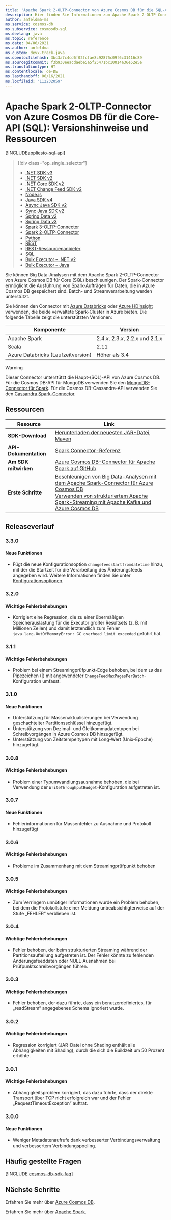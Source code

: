 ```yaml
---
title: 'Apache Spark 2-OLTP-Connector von Azure Cosmos DB für die SQL-API: Versionshinweise und Ressourcen'
description: Hier finden Sie Informationen zum Apache Spark 2-OLTP-Connector von Azure Cosmos DB für die SQL-API – einschließlich Veröffentlichungsterminen, Deaktivierungsterminen und Änderungen an den einzelnen Versionen des Azure Cosmos DB SQL Async Java SDK.
author: anfeldma-ms
ms.service: cosmos-db
ms.subservice: cosmosdb-sql
ms.devlang: java
ms.topic: reference
ms.date: 04/06/2021
ms.author: anfeldma
ms.custom: devx-track-java
ms.openlocfilehash: 3bc3a7c4cd6f02fcfae8c92875c09f6c31416c89
ms.sourcegitcommit: f3b930eeacdaebe5a5f25471bc10014a36e52e5e
ms.translationtype: HT
ms.contentlocale: de-DE
ms.lasthandoff: 06/16/2021
ms.locfileid: "112232059"
---
```

# <a name="azure-cosmos-db-apache-spark-2-oltp-connector-for-core-sql-api-release-notes-and-resources"></a>Apache Spark 2-OLTP-Connector von Azure Cosmos DB für die Core-API (SQL): Versionshinweise und Ressourcen
[!INCLUDE[appliesto-sql-api](includes/appliesto-sql-api.md)]

> [!div class="op_single_selector"]
> * [.NET SDK v3](sql-api-sdk-dotnet-standard.md)
> * [.NET SDK v2](sql-api-sdk-dotnet.md)
> * [.NET Core SDK v2](sql-api-sdk-dotnet-core.md)
> * [.NET Change Feed SDK v2](sql-api-sdk-dotnet-changefeed.md)
> * [Node.js](sql-api-sdk-node.md)
> * [Java SDK v4](sql-api-sdk-java-v4.md)
> * [Async Java SDK v2](sql-api-sdk-async-java.md)
> * [Sync Java SDK v2](sql-api-sdk-java.md)
> * [Spring Data v2](sql-api-sdk-java-spring-v2.md)
> * [Spring Data v3](sql-api-sdk-java-spring-v3.md)
> * [Spark 3-OLTP-Connector](sql-api-sdk-java-spark-v3.md)
> * [Spark 2-OLTP-Connector](sql-api-sdk-java-spark.md)
> * [Python](sql-api-sdk-python.md)
> * [REST](/rest/api/cosmos-db/)
> * [REST-Ressourcenanbieter](/rest/api/cosmos-db-resource-provider/)
> * [SQL](./sql-query-getting-started.md)
> * [Bulk Executor – .NET v2](sql-api-sdk-bulk-executor-dot-net.md)
> * [Bulk Executor – Java](sql-api-sdk-bulk-executor-java.md)

Sie können Big Data-Analysen mit dem Apache Spark 2-OLTP-Connector von Azure Cosmos DB für Core (SQL) beschleunigen. Der Spark-Connector ermöglicht die Ausführung von [Spark](https://spark.apache.org/)-Aufträgen für Daten, die in Azure Cosmos DB gespeichert sind. Batch- und Streamverarbeitung werden unterstützt.

Sie können den Connector mit [Azure Databricks](https://azure.microsoft.com/services/databricks) oder [Azure HDInsight](https://azure.microsoft.com/services/hdinsight/) verwenden, die beide verwaltete Spark-Cluster in Azure bieten. Die folgende Tabelle zeigt die unterstützten Versionen:

| Komponente | Version |
|---------|-------|
| Apache Spark | 2.4.*x*, 2.3.*x*, 2.2.*x* und 2.1.*x* |
| Scala | 2.11 |
| Azure Databricks (Laufzeitversion) | Höher als 3.4 |

> [!WARNING]
> Dieser Connector unterstützt die Haupt-(SQL)-API von Azure Cosmos DB.
> Für die Cosmos DB-API für MongoDB verwenden Sie den [MongoDB-Connector für Spark](https://docs.mongodb.com/spark-connector/master/).
> Für die Cosmos DB-Cassandra-API verwenden Sie den [Cassandra Spark-Connector](https://github.com/datastax/spark-cassandra-connector).
>

## <a name="resources"></a>Ressourcen

| Resource | Link |
|---|---|
| **SDK-Download** | [Herunterladen der neuesten JAR-Datei](https://aka.ms/CosmosDB_OLTP_Spark_2.4_LKG), [Maven](https://search.maven.org/search?q=a:azure-cosmosdb-spark_2.4.0_2.11) |
|**API-Dokumentation** | [Spark Connector-Referenz]() |
|**Am SDK mitwirken** | [Azure Cosmos DB-Connector für Apache Spark auf GitHub](https://github.com/Azure/azure-cosmosdb-spark) | 
|**Erste Schritte** | [Beschleunigen von Big Data-Analysen mit dem Apache Spark-Connector für Azure Cosmos DB](./create-sql-api-spark.md) <br> [Verwenden von strukturiertem Apache Spark-Streaming mit Apache Kafka und Azure Cosmos DB](../hdinsight/apache-kafka-spark-structured-streaming-cosmosdb.md?toc=/azure/cosmos-db/toc.json&bc=/azure/cosmos-db/breadcrumb/toc.json) | 

## <a name="release-history"></a>Releaseverlauf

### <a name="330"></a>3.3.0
#### <a name="new-features"></a>Neue Funktionen
- Fügt die neue Konfigurationsoption `changefeedstartfromdatetime` hinzu, mit der die Startzeit für die Verarbeitung des Änderungsfeeds angegeben wird. Weitere Informationen finden Sie unter [Konfigurationsoptionen](https://github.com/Azure/azure-cosmosdb-spark/wiki/Configuration-references).

### <a name="320"></a>3.2.0
#### <a name="key-bug-fixes"></a>Wichtige Fehlerbehebungen
- Korrigiert eine Regression, die zu einer übermäßigen Speicherauslastung für die Executor großer Resultsets (z. B. mit Millionen Zeilen) und damit letztendlich zum Fehler `java.lang.OutOfMemoryError: GC overhead limit exceeded` geführt hat.

### <a name="311"></a>3.1.1
#### <a name="key-bug-fixes"></a>Wichtige Fehlerbehebungen
* Problem bei einem Streamingprüfpunkt-Edge behoben, bei dem `ID` das Pipezeichen (|) mit angewendeter `ChangeFeedMaxPagesPerBatch`-Konfiguration umfasst.

### <a name="310"></a>3.1.0
#### <a name="new-features"></a>Neue Funktionen
* Unterstützung für Massenaktualisierungen bei Verwendung geschachtelter Partitionsschlüssel hinzugefügt.
* Unterstützung von Dezimal- und Gleitkommadatentypen bei Schreibvorgängen in Azure Cosmos DB hinzugefügt.
* Unterstützung von Zeitstempeltypen mit Long-Wert (Unix-Epoche) hinzugefügt.

### <a name="308"></a>3.0.8
#### <a name="key-bug-fixes"></a>Wichtige Fehlerbehebungen
* Problem einer Typumwandlungsausnahme behoben, die bei Verwendung der `WriteThroughputBudget`-Konfiguration aufgetreten ist.

### <a name="307"></a>3.0.7
#### <a name="new-features"></a>Neue Funktionen
* Fehlerinformationen für Massenfehler zu Ausnahme und Protokoll hinzugefügt

### <a name="306"></a>3.0.6
#### <a name="key-bug-fixes"></a>Wichtige Fehlerbehebungen
* Probleme im Zusammenhang mit dem Streamingprüfpunkt behoben

### <a name="305"></a>3.0.5
#### <a name="key-bug-fixes"></a>Wichtige Fehlerbehebungen
* Zum Verringern unnötiger Informationen wurde ein Problem behoben, bei dem die Protokollstufe einer Meldung unbeabsichtigterweise auf der Stufe „FEHLER“ verblieben ist.

### <a name="304"></a>3.0.4
#### <a name="key-bug-fixes"></a>Wichtige Fehlerbehebungen
* Fehler behoben, der beim strukturierten Streaming während der Partitionsaufteilung aufgetreten ist. Der Fehler könnte zu fehlenden Änderungsfeeddaten oder NULL-Ausnahmen bei Prüfpunktschreibvorgängen führen.

### <a name="303"></a>3.0.3
#### <a name="key-bug-fixes"></a>Wichtige Fehlerbehebungen
* Fehler behoben, der dazu führte, dass ein benutzerdefiniertes, für „readStream“ angegebenes Schema ignoriert wurde.

### <a name="302"></a>3.0.2
#### <a name="key-bug-fixes"></a>Wichtige Fehlerbehebungen
* Regression korrigiert (JAR-Datei ohne Shading enthält alle Abhängigkeiten mit Shading), durch die sich die Buildzeit um 50 Prozent erhöhte.

### <a name="301"></a>3.0.1
#### <a name="key-bug-fixes"></a>Wichtige Fehlerbehebungen
* Abhängigkeitsproblem korrigiert, das dazu führte, dass der direkte Transport über TCP nicht erfolgreich war und der Fehler „RequestTimeoutException“ auftrat.

### <a name="300"></a>3.0.0
#### <a name="new-features"></a>Neue Funktionen
* Weniger Metadatenaufrufe dank verbesserter Verbindungsverwaltung und verbessertem Verbindungspooling.

## <a name="faq"></a>Häufig gestellte Fragen
[!INCLUDE [cosmos-db-sdk-faq](includes/cosmos-db-sdk-faq.md)]

## <a name="next-steps"></a>Nächste Schritte

Erfahren Sie mehr über [Azure Cosmos DB](https://azure.microsoft.com/services/cosmos-db/).

Erfahren Sie mehr über [Apache Spark](https://spark.apache.org/).